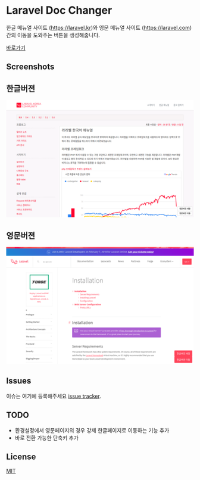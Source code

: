 Laravel Doc Changer
=====
한글 메뉴얼 사이트 (https://laravel.kr)와 영문 메뉴얼 사이트 (https://laravel.com) 간의 이동을 도와주는 버튼을 생성해줍니다. 

[바로가기](https://chrome.google.com/webstore/detail/laraveldoclanguagechanger/ecfgiofgodbggdedgdeoeagmhgdbljhe)


Screenshots
-----

## 한글버전
![한글버전](./screenshots/ko.png)

## 영문버전
![한글버전](./screenshots/en.png)


Issues
-----

이슈는 여기에 등록해주세요 [issue tracker](http://github.com/kkame/laravel-doc-changer/issues).


TODO
-----
- 환경설정에서 영문페이지의 경우 강제 한글페이지로 이동하는 기능 추가
- 바로 전환 가능한 단축키 추가 

License
-----

[MIT](http://opensource.org/licenses/MIT)

 